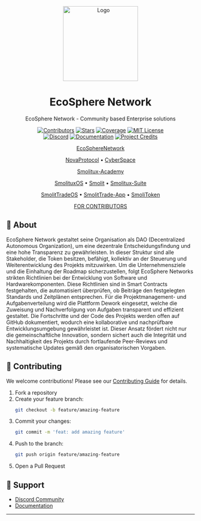 <div align="center">
  <img src="./docs/static/img/logo.png" alt="Logo" width="200">
  <h1>EcoSphere Network</h1>
  <p>EcoSphere Network - Community based Enterprise solutions</p>

  [![Contributors][contributors-shield]][contributors-url]
  [![Stars][stars-shield]][stars-url]
  [![Coverage][coverage-shield]][coverage-url]
  [![MIT License][license-shield]][license-url]
  <br/>
  [![Discord][discord-shield]][discord-url]
  [![Documentation][docs-shield]][docs-url]
  [![Project Credits][credits-shield]][credits-url]

  

  [EcoSphereNetwork](https://github.com/EcoSphereNetwork/EcoSphereNetwork)

  [NovaProtocol](https://github.com/EcoSphereNetwork/NovaProtocol) • [CyberSpace](https://github.com/EcoSphereNetwork/CyberSpace)

  [Smolitux-Academy](https://github.com/SamSchim/Smolitux-Academy)
  
  [SmolituxOS](https://github.com/EcoSphereNetwork/SmolituxOS) • [Smolit](https://github.com/EcoSphereNetwork/Smolit-Assistant) • [Smolitux-Suite](https://github.com/EcoSphereNetwork/Smolitux-Suite)
  
  [SmolitTradeOS](https://github.com/EcoSphereNetwork/SmoliTradeOS) • [SmolitTrade-App](https://github.com/EcoSphereNetwork/SmoliTrade-App) • [SmoliToken](https://github.com/SamSchim/SmoliToken)

  [FOR CONTRIBUTORS](https://app.dework.xyz/ecosphere-networks)
</div>


## 🎯 About

EcoSphere Network gestaltet seine Organisation als DAO (Decentralized Autonomous Organization), um eine dezentrale Entscheidungsfindung und eine hohe Transparenz zu gewährleisten. In dieser Struktur sind alle Stakeholder, die Token besitzen, befähigt, kollektiv an der Steuerung und Weiterentwicklung des Projekts mitzuwirken. Um die Unternehmensziele und die Einhaltung der Roadmap sicherzustellen, folgt EcoSphere Networks strikten Richtlinien bei der Entwicklung von Software und Hardwarekomponenten. Diese Richtlinien sind in Smart Contracts festgehalten, die automatisiert überprüfen, ob Beiträge den festgelegten Standards und Zeitplänen entsprechen. Für die Projektmanagement- und Aufgabenverteilung wird die Plattform Dework eingesetzt, welche die Zuweisung und Nachverfolgung von Aufgaben transparent und effizient gestaltet. Die Fortschritte und der Code des Projekts werden offen auf GitHub dokumentiert, wodurch eine kollaborative und nachprüfbare Entwicklungsumgebung gewährleistet ist. Dieser Ansatz fördert nicht nur die gemeinschaftliche Innovation, sondern sichert auch die Integrität und Nachhaltigkeit des Projekts durch fortlaufende Peer-Reviews und systematische Updates gemäß den organisatorischen Vorgaben.


## 🤝 Contributing

We welcome contributions! Please see our [Contributing Guide](CONTRIBUTING.md) for details.

1. Fork a repository
2. Create your feature branch:
   ```bash
   git checkout -b feature/amazing-feature
   ```
3. Commit your changes:
   ```bash
   git commit -m 'feat: add amazing feature'
   ```
4. Push to the branch:
   ```bash
   git push origin feature/amazing-feature
   ```
5. Open a Pull Request

## 💬 Support

- [Discord Community][discord-url]
- [Documentation][docs-url]

---

<div align="center">


<!-- MARKDOWN LINKS & IMAGES -->
[contributors-shield]: https://img.shields.io/github/contributors/EcoSphereNetwork/Repo-Template_-new-?style=for-the-badge&color=blue
[contributors-url]: https://github.com/EcoSphereNetwork/Repo-Template_-new-/graphs/contributors
[stars-shield]: https://img.shields.io/github/stars/EcoSphereNetwork/Repo-Template_-new-?style=for-the-badge&color=blue
[stars-url]: https://github.com/EcoSphereNetwork/Repo-Template_-new-/stargazers
[coverage-shield]: https://img.shields.io/codecov/c/github/EcoSphereNetwork/Repo-Template_-new-?style=for-the-badge&color=blue
[coverage-url]: https://codecov.io/github/EcoSphereNetwork/Repo-Template_-new-
[license-shield]: https://img.shields.io/github/license/EcoSphereNetwork/Repo-Template_-new-?style=for-the-badge&color=blue
[license-url]: https://github.com/EcoSphereNetwork/Repo-Template_-new-/blob/main/LICENSE
[discord-shield]: https://img.shields.io/badge/Discord-Join%20Us-purple?logo=discord&logoColor=white&style=for-the-badge
[discord-url]: https://discord.gg/cTWBHGkn
[docs-shield]: https://img.shields.io/badge/Documentation-000?logo=googledocs&logoColor=FFE165&style=for-the-badge
[docs-url]: https://github.com/EcoSphereNetwork/Repo-Template_-new-/wiki
[credits-shield]: https://img.shields.io/badge/Project-Credits-blue?style=for-the-badge&color=FFE165&logo=github&logoColor=white
[credits-url]: https://github.com/EcoSphereNetwork/Repo-Template_-new-/blob/main/CREDITS.md
[activity-graph]: https://repobeats.axiom.co/api/embed/8d1a53c73cf5523d0e52a6cc5b74bce75eecc801.svg
[activity-url]: https://repobeats.axiom.co

